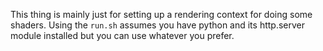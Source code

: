 This thing is mainly just for setting up a rendering context for doing some shaders. Using the ```run.sh``` assumes you have python and its http.server module installed but you can use whatever you prefer.
